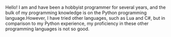 Hello! I am and have been a hobbyist programmer for several years, and the bulk of my programming knowledge is on the Python programming language.However, I have tried other languages, such as Lua and C#, but in comparison to my Python experience, my proficiency in these other programming languages is not so good.
